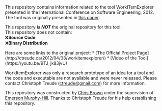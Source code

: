 This repository contains information related to the tool WorkITemExplorer presented in the International Conference on Software Engineering, 2012.
The tool was originally presented in [this paper](http://dl.acm.org/citation.cfm?id=2337429).

This repository <b><i>is NOT</b></i> the original repository for this tool. <br>
This repository does not contain:<br> 
:x:<b>Source Code</b><br>
:x:<b>Binary Distribution</b>
<p>
Here are some links to the original project:
* [The Official Project Page](http://ctreude.ca/2012/04/03/workitemexplorer/)
* [Video of the Tool](https://youtu.be/9TJ_jk83jvU)

WorkItemExplorer was only a research prototype of an idea for a tool and the code and executable are not available and were never released. Please contact Christoph Treude (ctreude@gmail.com) for more information.

This repository was constructed by [Chris Brown](https://github.com/chbrown13) under the supervision of [Emerson Murphy-Hill](https://github.com/CaptainEmerson). Thanks to Christoph Treude for his help establishing this repository. 
